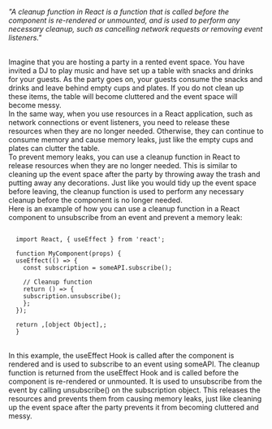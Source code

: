 _"A cleanup function in React is a function that is called before the component is re-rendered or unmounted, and is used to perform any necessary cleanup, such as cancelling network requests or removing event listeners."_

<br/>
Imagine that you are hosting a party in a rented event space. You have invited a DJ to play music and have set up a table with snacks and drinks for your guests. As the party goes on, your guests consume the snacks and drinks and leave behind empty cups and plates. If you do not clean up these items, the table will become cluttered and the event space will become messy.

<br/>
In the same way, when you use resources in a React application, such as network connections or event listeners, you need to release these resources when they are no longer needed. Otherwise, they can continue to consume memory and cause memory leaks, just like the empty cups and plates can clutter the table.

<br/>
To prevent memory leaks, you can use a cleanup function in React to release resources when they are no longer needed. This is similar to cleaning up the event space after the party by throwing away the trash and putting away any decorations. Just like you would tidy up the event space before leaving, the cleanup function is used to perform any necessary cleanup before the component is no longer needed.

<br/>
Here is an example of how you can use a cleanup function in a React component to unsubscribe from an event and prevent a memory leak:

```

  import React, { useEffect } from 'react';

  function MyComponent(props) {
  useEffect(() => {
    const subscription = someAPI.subscribe();

    // Cleanup function
    return () => {
    subscription.unsubscribe();
    };
  });

  return ,[object Object],;
  }

```

<br/>
In this example, the useEffect Hook is called after the component is rendered and is used to subscribe to an event using someAPI. The cleanup function is returned from the useEffect Hook and is called before the component is re-rendered or unmounted. It is used to unsubscribe from the event by calling unsubscribe() on the subscription object. This releases the resources and prevents them from causing memory leaks, just like cleaning up the event space after the party prevents it from becoming cluttered and messy.
